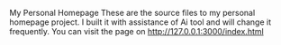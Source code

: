 My Personal Homepage
These are the source files to my personal homepage project. I built it with assistance of Ai tool and will change it frequently.
You can visit the page on http://127.0.0.1:3000/index.html
